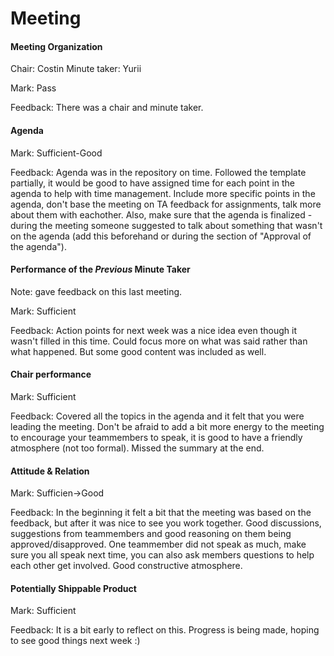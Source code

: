 # Meeting


#### Meeting Organization

Chair: Costin
Minute taker: Yurii

Mark: Pass

Feedback: There was a chair and minute taker.

#### Agenda 

Mark: Sufficient-Good

Feedback: Agenda was in the repository on time. Followed the template partially, it would be good to have assigned time for each point in the agenda to help with time management. Include more specific points in the agenda, don't base the meeting on TA feedback for assignments, talk more about them with eachother. Also, make sure that the agenda is finalized - during the meeting someone suggested to talk about something that wasn't on the agenda (add this beforehand or during the section of "Approval of the agenda").


#### Performance of the *Previous* Minute Taker

Note: gave feedback on this last meeting.

Mark: Sufficient

Feedback: Action points for next week was a nice idea even though it wasn't filled in this time. Could focus more on what was said rather than what happened. But some good content was included as well.


#### Chair performance

Mark: Sufficient

Feedback: Covered all the topics in the agenda and it felt that you were leading the meeting. Don't be afraid to add a bit more energy to the meeting to encourage your teammembers to speak, it is good to have a friendly atmosphere (not too formal). Missed the summary at the end.


#### Attitude & Relation

Mark: Sufficien->Good

Feedback: In the beginning it felt a bit that the meeting was based on the feedback, but after it was nice to see you work together. Good discussions, suggestions from teammembers and good reasoning on them being approved/disapproved. One teammember did not speak as much, make sure you all speak next time, you can also ask members questions to help each other get involved. Good constructive atmosphere.


#### Potentially Shippable Product

Mark: Sufficient

Feedback: It is a bit early to reflect on this. Progress is being made, hoping to see good things next week :)




